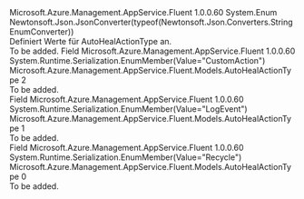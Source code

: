 <Type Name="AutoHealActionType" FullName="Microsoft.Azure.Management.AppService.Fluent.Models.AutoHealActionType">
  <TypeSignature Language="C#" Value="public enum AutoHealActionType" />
  <TypeSignature Language="ILAsm" Value=".class public auto ansi sealed AutoHealActionType extends System.Enum" />
  <TypeSignature Language="DocId" Value="T:Microsoft.Azure.Management.AppService.Fluent.Models.AutoHealActionType" />
  <TypeSignature Language="VB.NET" Value="Public Enum AutoHealActionType" />
  <TypeSignature Language="F#" Value="type AutoHealActionType = " />
  <AssemblyInfo>
    <AssemblyName>Microsoft.Azure.Management.AppService.Fluent</AssemblyName>
    <AssemblyVersion>1.0.0.60</AssemblyVersion>
  </AssemblyInfo>
  <Base>
    <BaseTypeName>System.Enum</BaseTypeName>
  </Base>
  <Attributes>
    <Attribute>
      <AttributeName>Newtonsoft.Json.JsonConverter(typeof(Newtonsoft.Json.Converters.StringEnumConverter))</AttributeName>
    </Attribute>
  </Attributes>
  <Docs>
    <summary>
            Definiert Werte für AutoHealActionType an.
            </summary>
    <remarks>To be added.</remarks>
  </Docs>
  <Members>
    <Member MemberName="CustomAction">
      <MemberSignature Language="C#" Value="CustomAction" />
      <MemberSignature Language="ILAsm" Value=".field public static literal valuetype Microsoft.Azure.Management.AppService.Fluent.Models.AutoHealActionType CustomAction = int32(2)" />
      <MemberSignature Language="DocId" Value="F:Microsoft.Azure.Management.AppService.Fluent.Models.AutoHealActionType.CustomAction" />
      <MemberSignature Language="VB.NET" Value="CustomAction" />
      <MemberSignature Language="F#" Value="CustomAction = 2" Usage="Microsoft.Azure.Management.AppService.Fluent.Models.AutoHealActionType.CustomAction" />
      <MemberType>Field</MemberType>
      <AssemblyInfo>
        <AssemblyName>Microsoft.Azure.Management.AppService.Fluent</AssemblyName>
        <AssemblyVersion>1.0.0.60</AssemblyVersion>
      </AssemblyInfo>
      <Attributes>
        <Attribute>
          <AttributeName>System.Runtime.Serialization.EnumMember(Value="CustomAction")</AttributeName>
        </Attribute>
      </Attributes>
      <ReturnValue>
        <ReturnType>Microsoft.Azure.Management.AppService.Fluent.Models.AutoHealActionType</ReturnType>
      </ReturnValue>
      <MemberValue>2</MemberValue>
      <Docs>
        <summary>To be added.</summary>
      </Docs>
    </Member>
    <Member MemberName="LogEvent">
      <MemberSignature Language="C#" Value="LogEvent" />
      <MemberSignature Language="ILAsm" Value=".field public static literal valuetype Microsoft.Azure.Management.AppService.Fluent.Models.AutoHealActionType LogEvent = int32(1)" />
      <MemberSignature Language="DocId" Value="F:Microsoft.Azure.Management.AppService.Fluent.Models.AutoHealActionType.LogEvent" />
      <MemberSignature Language="VB.NET" Value="LogEvent" />
      <MemberSignature Language="F#" Value="LogEvent = 1" Usage="Microsoft.Azure.Management.AppService.Fluent.Models.AutoHealActionType.LogEvent" />
      <MemberType>Field</MemberType>
      <AssemblyInfo>
        <AssemblyName>Microsoft.Azure.Management.AppService.Fluent</AssemblyName>
        <AssemblyVersion>1.0.0.60</AssemblyVersion>
      </AssemblyInfo>
      <Attributes>
        <Attribute>
          <AttributeName>System.Runtime.Serialization.EnumMember(Value="LogEvent")</AttributeName>
        </Attribute>
      </Attributes>
      <ReturnValue>
        <ReturnType>Microsoft.Azure.Management.AppService.Fluent.Models.AutoHealActionType</ReturnType>
      </ReturnValue>
      <MemberValue>1</MemberValue>
      <Docs>
        <summary>To be added.</summary>
      </Docs>
    </Member>
    <Member MemberName="Recycle">
      <MemberSignature Language="C#" Value="Recycle" />
      <MemberSignature Language="ILAsm" Value=".field public static literal valuetype Microsoft.Azure.Management.AppService.Fluent.Models.AutoHealActionType Recycle = int32(0)" />
      <MemberSignature Language="DocId" Value="F:Microsoft.Azure.Management.AppService.Fluent.Models.AutoHealActionType.Recycle" />
      <MemberSignature Language="VB.NET" Value="Recycle" />
      <MemberSignature Language="F#" Value="Recycle = 0" Usage="Microsoft.Azure.Management.AppService.Fluent.Models.AutoHealActionType.Recycle" />
      <MemberType>Field</MemberType>
      <AssemblyInfo>
        <AssemblyName>Microsoft.Azure.Management.AppService.Fluent</AssemblyName>
        <AssemblyVersion>1.0.0.60</AssemblyVersion>
      </AssemblyInfo>
      <Attributes>
        <Attribute>
          <AttributeName>System.Runtime.Serialization.EnumMember(Value="Recycle")</AttributeName>
        </Attribute>
      </Attributes>
      <ReturnValue>
        <ReturnType>Microsoft.Azure.Management.AppService.Fluent.Models.AutoHealActionType</ReturnType>
      </ReturnValue>
      <MemberValue>0</MemberValue>
      <Docs>
        <summary>To be added.</summary>
      </Docs>
    </Member>
  </Members>
</Type>